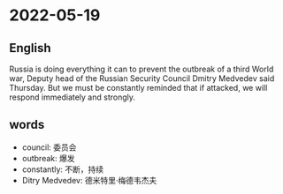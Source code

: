 # 2022-05-19

## English
Russia is doing everything it can to prevent
the outbreak of a third World war, Deputy
head of the Russian Security Council
Dmitry Medvedev said Thursday. But we
must be constantly reminded that if attacked, 
we will respond immediately and strongly.



## words
* council: 委员会
* outbreak: 爆发
* constantly: 不断，持续
* Ditry Medvedev: 德米特里·梅德韦杰夫